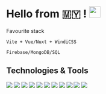 # Hello from 🇲🇾 ! <img src="https://raw.githubusercontent.com/MartinHeinz/MartinHeinz/master/wave.gif" width="30px">

Favourite stack
```
Vite + Vue/Nuxt + WindiCSS

Firebase/MongoDB/SQL
```

## Technologies & Tools

![](https://img.shields.io/badge/OS-Windows-blue?style=flat-square&logo=windows)
![](https://img.shields.io/badge/IDE-VSCode-blueviolet?style=flat-square&logo=visual-studio-code)
![](https://img.shields.io/badge/Markup-HTML-orange?style=flat-square&logo=HTML5)
![](https://img.shields.io/badge/Code-SCSS-ff69b4?style=flat-square&logo=sass)
![](https://img.shields.io/badge/Code-TailwindCSS-161E2E?style=flat-square&logo=tailwind-css)
![](https://img.shields.io/badge/Code-JavaScript-orange?style=flat-square&logo=javascript)
![](https://img.shields.io/badge/-Bootstrap-563D7C?style=flat-square&logo=bootstrap)
![](https://img.shields.io/badge/JS-Node.js-success?style=flat-square&logo=node-dot-js)
![](https://img.shields.io/badge/DBL-SQL-yellow?style=flat-square&logo=sql)
![](https://img.shields.io/badge/Tools-Netlify-blue?style=flat-square&logo=netlify)
![](https://img.shields.io/badge/Tools-Heroku-blueviolet?style=flat-square&logo=heroku)

